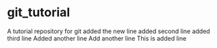 # git_tutorial
A tutorial repository for git
added the new line
added second line
added third line
Added another line
Add another line
This is added line
